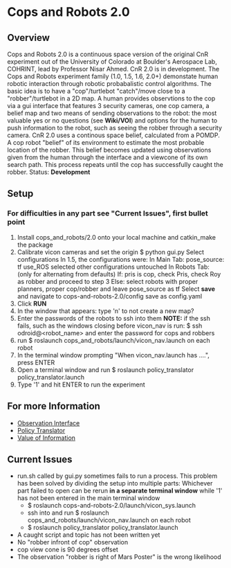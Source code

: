 # Cops and Robots 2.0
## Overview
Cops and Robots 2.0 is a continuous space version of the original CnR experiment out of the University of Colorado at Boulder's Aerospace Lab, COHRINT, lead by Professor Nisar Ahmed. CnR 2.0 is in development. The Cops and Robots experiment family (1.0, 1.5, 1.6, 2.0+) demonstate human robotic interaction through robotic probabalistic control algorithms. The basic idea is to have a "cop"/turtlebot "catch"/move close to a "robber"/turtlebot in a 2D map. A human provides observtions to the cop via a gui interface that features 3 security cameras, one cop camera, a belief map and two means of sending observations to the robot: the most valuable yes or no questions (see **Wiki/VOI**) and options for the human to push information to the robot, such as seeing the robber through a security camera. CnR 2.0 uses a continous space belief, calculated from a POMDP. A cop robot "belief" of its environment to estimate the most probable location of the robber. This belief becomes updated using observations given from the human through the interface and a viewcone of its own search path. This process repeats until the cop has successfully caught the robber. 
Status: **Development**
## Setup
### **For difficulties in any part see "Current Issues", first bullet point** ###
1) Install cops_and_robots/2.0 onto your local machine and catkin_make the package
2) Calibrate vicon cameras and set the origin
$ python gui.py
Select configurations
	In 1.5, the configurations were:
		In Main Tab:
			pose_source: tf
			use_ROS selected
			other configurations untouched
		In Robots Tab: (only for alternating from defaults)
			If: pris is cop, check Pris, check Roy as robber and proceed to step 3
			Else: select robots with proper planners, proper cop/robber and leave
				pose_source as tf
				Select **save** and navigate to cops-and-robots-2.0/config
				save as config.yaml
3) Click **RUN**
4) In the window that appears: type 'n' to not create a new map?
5) Enter the passwords of the robots to ssh into them
	__NOTE:__ if the ssh fails, such as the windows closing before vicon_nav is run:
		$ ssh odroid@<robot_name> and enter the password for cops and robbers
6) run $ roslaunch cops_and_robots/launch/vicon_nav.launch on each robot
7) In the terminal window prompting "When vicon_nav.launch has ....", press ENTER
8) Open a terminal window and run $ roslaunch policy_translator policy_translator.launch
9) Type '1' and hit ENTER to run the experiment

 
## For more Information
* [Observation Interface](https://github.com/COHRINT/cops-and-robots-2.0/wiki/Observation-Interface)
* [Policy Translator](https://github.com/COHRINT/cops-and-robots-2.0/wiki/Policy-Translator)
* [Value of Information](https://github.com/COHRINT/cops-and-robots-2.0/wiki/Questions-and-Value-of-Information)
	
## Current Issues

* run.sh called by gui.py sometimes fails to run a process.
	This problem has been solved by dividing the setup into multiple parts:
	Whichever part failed to open can be rerun **in a separate terminal window** while '1' has not been entered in the main terminal window
	- $ roslaunch cops-and-robots-2.0/launch/vicon_sys.launch
	- ssh into and run $ roslaunch cops_and_robots/launch/vicon_nav.launch on each robot
	- $ roslaunch policy_translator policy_translator.launch
* A caught script and topic has not been written yet
* No "robber infront of cop" observation
* cop view cone is 90 degrees offset
* The observation "robber is right of Mars Poster" is the wrong likelihood
